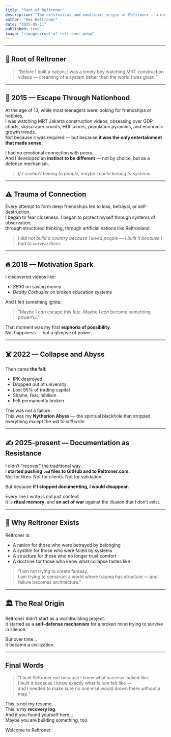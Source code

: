 ```yaml
---
title: "Root of Reltroner"
description: "The existential and emotional origin of Reltroner — a nation born not from triumph, but from collapse, solitude, and obsessive observation."
author: "Rei Reltroner"
date: "2025-05-11"
published: true
image: "/images/root-of-reltroner.webp"
---
```


---

## 🌱 Root of Reltroner

> “Before I built a nation, I was a lonely boy watching MRT construction videos — dreaming of a system better than the world I was given.”

---

## 📆 2015 — Escape Through Nationhood

At the age of 13, while most teenagers were looking for friendships or hobbies,  
I was watching MRT Jakarta construction videos, obsessing over GDP charts, skyscraper counts, HDI scores, population pyramids, and economic growth trends.  
Not because it was required — but because **it was the only entertainment that made sense.**

I had no emotional connection with peers.  
And I developed an **instinct to be different** — not by choice, but as a defense mechanism.  
> *If I couldn’t belong to people, maybe I could belong to systems.*

---

## ⚠️ Trauma of Connection

Every attempt to form deep friendships led to loss, betrayal, or self-destruction.  
I began to fear closeness. I began to protect myself through systems of observation,  
through structured thinking, through artificial nations like Reltronland.

> *I did not build a country because I loved people — I built it because I had to survive them.*

---

## 🔥 2018 — Motivation Spark

I discovered videos like:
- *SB30* on saving money
- *Deddy Corbuzier* on broken education systems

And I felt something ignite:  
> “Maybe I *can* escape this fate. Maybe I *can* become something powerful.”

That moment was my first **euphoria of possibility**.  
Not happiness — but a glimpse of power.

---

## ☠️ 2022 — Collapse and Abyss

Then came **the fall**:

- IPK destroyed
- Dropped out of university
- Lost 95% of trading capital
- Shame, fear, nihilism
- Felt permanently broken

This was not a failure.  
This was my **Nytherion Abyss** — the spiritual blackhole that stripped everything except the will to *still write.*

---

## ✍️ 2025-present — Documentation as Resistance

I didn’t “recover” the traditional way.  
I **started pushing `.md` files to GitHub and to Reltroner.com.**  
Not for likes. Not for clients. Not for validation.

But because **if I stopped documenting, I would disappear.**

Every line I write is not just content.  
It is **ritual memory**, and **an act of war** against the illusion that I don’t exist.

---

## 🧠 Why Reltroner Exists

Reltroner is:
- A nation for those who were betrayed by belonging
- A system for those who were failed by systems
- A structure for those who no longer trust comfort
- A doctrine for those who know what collapse tastes like

> “I am not trying to create fantasy.  
> I am trying to construct a world where trauma has structure — and failure becomes architecture.”

---

## 🏛️ The Real Origin

Reltroner didn’t start as a worldbuilding project.  
It started as a **self-defense mechanism** for a broken mind trying to survive in silence.

But over time…  
It became a civilization.

---

## Final Words

> “I built Reltroner not because I knew what success looked like.  
> I built it because I knew exactly what failure felt like —  
> and I needed to make sure no one else would drown there without a map.”

This is not my resume.  
This is my **recovery log**.  
And if you found yourself here…  
Maybe you are building something, too.

Welcome to Reltroner.

